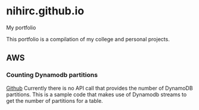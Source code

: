 # nihirc.github.io
My portfolio

This portfolio is a compilation of my college and personal projects. 

## AWS

### Counting Dynamodb partitions
[Github](https://github.com/nihirc/AWSDynamoDBPartitionCounter-Python)
Currently there is no API call that provides the number of DynamoDB partitions. This is a sample code that makes use of Dynamodb streams to get the number of partitions for a table. 

